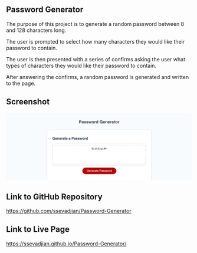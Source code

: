 ## Password Generator

The purpose of this project is to generate a random password between 8 and 128 characters long.

The user is prompted to select how many characters they would like their password to contain.

The user is then presented with a series of confirms asking the user what types of characters they would like their password to contain.

After answering the confirms, a random password is generated and written to the page.

## Screenshot
![PasswordGeneratorScreenshot](./images/PasswordGeneratorScreenshot.png)

## Link to GitHub Repository

https://github.com/ssevadjian/Password-Generator

## Link to Live Page

https://ssevadjian.github.io/Password-Generator/